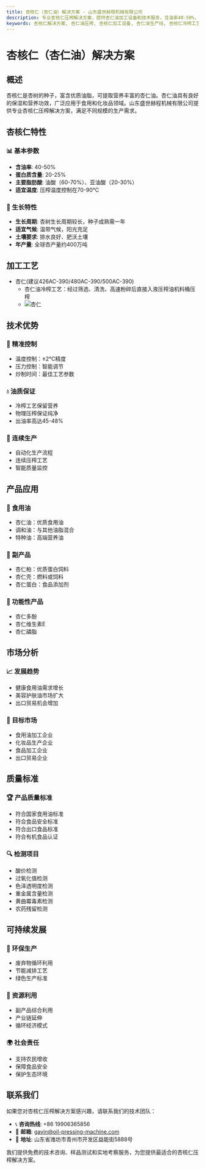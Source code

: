 ```yaml
---
title: 杏核仁（杏仁油）解决方案 - 山东盛世赫程机械有限公司
description: 专业杏核仁压榨解决方案，提供杏仁油加工设备和技术服务，含油率40-50%，富含油酸，采用冷榨工艺保留营养，满足高端食用油和美容护肤品需求。
keywords: 杏核仁解决方案, 杏仁油压榨, 杏核仁加工设备, 杏仁油生产线, 杏核仁冷榨工艺, 杏核仁压榨机, 杏仁油提取, 杏核仁油料加工, 杏仁油压榨设备, 杏仁油生产设备
---
```


# 杏核仁（杏仁油）解决方案

## 概述

杏核仁是杏树的种子，富含优质油脂，可提取营养丰富的杏仁油。杏仁油具有良好的保湿和营养功效，广泛应用于食用和化妆品领域。山东盛世赫程机械有限公司提供专业杏核仁压榨解决方案，满足不同规模的生产需求。

## 杏核仁特性

### 📊 基本参数
- **含油率**: 40-50%
- **蛋白质含量**: 20-25%
- **主要脂肪酸**: 油酸（60-70%）、亚油酸（20-30%）
- **适宜温度**: 压榨温度控制在70-90℃

### 🌱 生长特性
- **生长周期**: 杏树生长周期较长，种子成熟需一年
- **适宜气候**: 温带气候，阳光充足
- **土壤要求**: 排水良好、肥沃土壤
- **年产量**: 全球杏产量约400万吨

## 加工工艺

+  杏仁(建议426AC-390/480AC-390/500AC-390)
     + 杏仁油冷榨工艺：经过筛选、清洗、高速粉碎后直接入液压榨油机料桶压榨
     + ![杏仁](/images/杏仁冷榨工艺概览_An%20Overview%20of%20the%20cold-pressing%20Process%20of%20%20Almond%20kernel.png)

## 技术优势

### 🎯 精准控制
- 温度控制：±2℃精度
- 压力控制：智能调节
- 炒制时间：最佳工艺参数

### 💧 油质保证
- 冷榨工艺保留营养
- 物理压榨保证纯净
- 出油率高达45-48%

### 🔄 连续生产
- 自动化生产流程
- 连续压榨工艺
- 智能质量监控

## 产品应用

### 🍳 食用油
- 杏仁油：优质食用油
- 调和油：与其他油脂混合
- 特种油：高端营养油

### 🥛 副产品
- 杏仁粕：优质蛋白饲料
- 杏仁壳：燃料或饲料
- 杏仁蛋白：食品添加剂

### 💊 功能性产品
- 杏仁多酚
- 杏仁维生素E
- 杏仁磷脂

## 市场分析

### 📈 发展趋势
- 健康食用油需求增长
- 美容护肤油市场扩大
- 出口贸易机会增加

### 🎯 目标市场
- 食用油加工企业
- 化妆品生产企业
- 食品加工企业
- 出口贸易企业



## 质量标准

### 🏆 产品质量标准
- 符合国家食用油标准
- 符合食品安全标准
- 符合出口食品标准
- 符合有机食品认证

### 🔍 检测项目
- 酸价检测
- 过氧化值检测
- 色泽透明度检测
- 重金属含量检测
- 黄曲霉毒素检测
- 农药残留检测

## 可持续发展

### 🌱 环保生产
- 废弃物循环利用
- 节能减排工艺
- 绿色生产标准

### 🔄 资源利用
- 副产品综合利用
- 产业链延伸
- 循环经济模式

### 🌍 社会责任
- 支持农民增收
- 保障食品安全
- 保护生态环境

## 联系我们

如果您对杏核仁压榨解决方案感兴趣，请联系我们的技术团队：

- 📞 **咨询热线**: +86 19906365856
- 📧 **邮箱**: gavin@oil-pressing-machine.com
- 📍 **地址**: 山东省潍坊市青州市开发区益能街5888号

我们提供免费的技术咨询、样品测试和实地考察服务，为您提供最适合的杏核仁压榨解决方案。